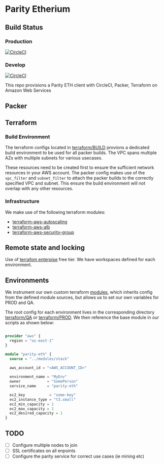 # Parity Etherium

## Build Status

### Production

[![CircleCI](https://circleci.com/gh/WesleyCharlesBlake/parity-eth/tree/master.svg?style=shield)](https://circleci.com/gh/WesleyCharlesBlake/parity-eth/tree/master)

### Develop

[![CircleCI](https://circleci.com/gh/WesleyCharlesBlake/parity-eth/tree/develop.svg?style=shield)](https://circleci.com/gh/WesleyCharlesBlake/parity-eth/tree/develop)


This repo provisions a Parity ETH client with CircleCI, Packer, Terraform on Amazon Web Services

## Packer

## Terraform

### Build Environment

The terraform configs located in [terraform/BUILD](terraform/BUILD) provions a dedicated build environment to be used for all packer builds. The VPC spans multiple AZs with multiple subnets for various usecases.

These resources need to be created first to ensure the sufficient network resources in your AWS account. The packer config makes use of the `vpc_filter` and `subnet_filter` to attach the packer builds to the correctly specified VPC and subnet. This ensure the build environment will not overlap with any other resources.

### Infrastructure

We make use of the following terraform modules:

* [terraform-aws-autoscaling](https://github.com/terraform-aws-modules/terraform-aws-autoscaling)
* [terraform-aws-alb](https://github.com/terraform-aws-modules/terraform-aws-alb)
* [terraform-aws-security-group](https://github.com/terraform-aws-modules/terraform-aws-security-group)

## Remote state and locking

Use of [terrafom enterpise](https://app.terraform.io/app/stratotechnology/workspaces) free tier. We have workspaces defined for each environment.

## Environments

We instrument our own custom terraform [modules](modules), which inherits config from the defined module sources, but allows us to set our own variables for PROD and QA.

The root config for each environment lives in the corresponding directory [terraform/QA](terraform/QA) or [terraform/PROD](terraform/PROD). We then reference the base module in our scripts as shown below:

```terraform

provider "aws" {
  region = "us-east-1"
}

module "parity-eth" {
  source = "../modules/stack"

  aws_account_id = "<AWS_ACCOUNT_ID>"
  
  environment_name = "MyEnv"
  owner            = "SomePerson"
  service_name     = "parity-eth"

  ec2_key           = "some-key"
  ec2_instance_type = "t3.small"
  ec2_min_capacity = 1
  ec2_max_capacity = 1
  ec2_desired_capacity = 1
}
```

## TODO

- [ ] Configure multiple nodes to join
- [ ] SSL certificates on all enpoints
- [ ] Configure the parity service for correct use cases (ie mining etc)